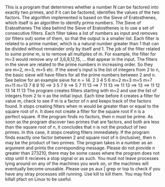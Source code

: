 This is a program that determines whether a number N can be factored into exactly two primes, and if it can be factored, identifies the values of the two factors. 
The algorithm implemented is based on the Sieve of Eratosthenes, which itself is an algorithm to identify prime numbers. 
The Sieve of Eratosthenes
The idea behind the Sieve of Eratosthenes is to use a set of consecutive filters. Each filter takes a list of numbers as input and removes (or filters out) some of them, so that the output is a smaller list. Each filter is related to a prime number, which is a natural number greater than 1 that can be divided without remainder only by itself and 1. The job of the filter related to some prime m, is to remove all multiples of m. For example, the filter for m=3 would remove any of 3,6,9,12,15, ... that appear in the input. The filters in the sieve are related to the prime numbers in increasing order. So they are m=2, m=3, m=5 etc. If the sieve's input is the list of integers from 2 to n, the basic sieve will have filters for all the prime numbers between 2 and n. See below for an example sieve for n = 14. 
2 3 4 5 6    m=2            m=3              m=5            m=7         m=11       m=13
7 8 9 10     ==>   3 5 7 9  ==>  5 7 11 13   ==>  7 11 13   ==>   11 13  ==>   13  ==>
11 12 13 14        11 13
The program creates filters starting with m=2 and use the list of integers from 2 to n as the initial input. 
Each time before it creates a filter for value m, check to see if m is a factor of n and keeps track of the factors found. 
It stops creating filters when m would be greater than or equal to the square root of n. It does not create a filter for the square root if n is a perfect square.
If the program finds no factors, then n must be prime.
As soon as the program discover two primes that are factors, and both are less than the square root of n, it concludes that n is not the product of two primes. In this case, it stops creating filters immediately. 
If the program finds exactly one factor between 2 and square root of n (inclusive), then n may be the product of two primes.
The program takes in a number as an argument and prints the corresponding message. Please do not provide n greater than 273210, there may be some cases where the program does not stop until it recieves a stop signal or as such. You must not leave processes lying around on any of the machines you work on, or the machines will eventually become unusable. Please use ps aux | grep <username> or top to check if you have any stray processes still running. Use kill to kill them. You may find killall pfact on Linux to be useful.
